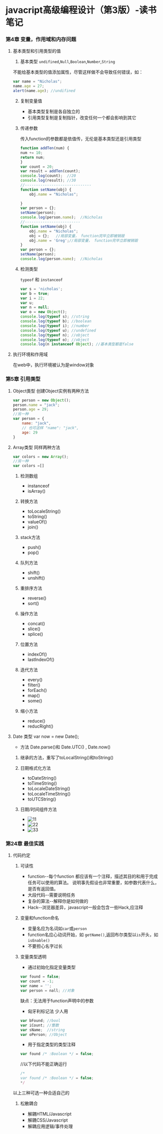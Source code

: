 javacript高级编程设计（第3版）-读书笔记
===
### 第4章 变量，作用域和内存问题
1. 基本类型和引用类型的值
    1. 基本类型 `undifined`,`Null`,`Boolean`,`Number`,`String`

    不能给基本类型的值添加属性，尽管这样做不会导致任何错误，如：
    ```javascript
    var name = "Nicholas";
    name.age = 27;
    alert(name.age); //undifined
    ```
    2. 复制变量值

        - 基本类型复制是各自独立的
        - 引用类型复制是复制指针，改变任何一个都会影响到其它

    3. 传递参数

        传入function的参数都是依值传，无伦是基本类型还是引用类型
        ```javascript
        function addTen(num) {
        num += 10;
        return num;
        }
        var count = 20;
        var result = addTen(count);
        console.log(count);  //20
        console.log(result); //30
        //------------------------------
        function setName(obj) {
            obj.name = "Nicholas";
            
        }
        var person = {};
        setName(person);
        console.log(person.name);  //Nicholas
        //-------------------------
        function setName(obj) {
            obj.name = "Nicholas";
            obj = {};   //局部变量， function完毕立即被销毀
            obj.name = 'Greg';//局部变量， function完毕立即被销毀
        }
        var person = {};
        setName(person);
        console.log(person.name);  //Nicholas
        ```
    4. 检测类型

        `typeof` 和 `instanceof`
        ```javascript
        var s = 'nicholas';
        var b = true;
        var i = 22;
        var u;
        var n = null;
        var o = new Object();
        console.log(typeof s); //string
        console.log(typeof b); //boolean
        console.log(typeof i); //number
        console.log(typeof u); //undefined
        console.log(typeof n); //object
        console.log(typeof o); //object
        console.log(n instanceof Object); //基本类型都是false
        ```


2. 执行环境和作用域

    在web中，执行环境被认为是window对象
### 第5章 引用类型
1. Object类型
创建Object实例有两种方法
    ```javascript
    var person = new Object();
    person.name = "jack";
    person.age = 29;
    //另一种
    var person = {
        name: "jack",
        // 也可这样 "name": "jack",
        age: 29
    }
    ```
2. Array类型
    同样两种方法

    ```javascript
    var colors = new Array();
    //另一种
    var colors =[]
    ```

    1. 检测数组

       - instanceof
       - isArray()

    2. 转换方法

        - toLocaleString()
        - toString()
        - valueOf()
        - join()

    3. stack方法

        - push()
        - pop()

    4. 队列方法

        - shift()
        - unshift()

    5. 重排序方法

        - reverse()
        - sort()

    6. 操作方法

        - concat()
        - slice()
        - splice()

    7. 位置方法

        - indexOf()
        - lastIndexOf()

    8. 迭代方法

        - every()
        - filter()
        - forEach()
        - map()
        - some()

    9. 缩小方法

        - reduce()
        - reducRight()

3. Date 类型 var now = new Date();

    - 方法 Date.parse()和 Date.UTC() , Date.now()

    1. 继承的方法，重写了toLocalString()和toString()
    2. 日期格式化方法

        - toDateString()
        - toTimeString()
        - toLocaleDateString()
        - toLocaleTimeString()
        - toUTCString()

    3. 日期/时间组件方法

        - ![11](/jpg/learn-javascript/11.png)
        - ![22](/jpg/learn-javascript/屏幕快照&#32;2019-10-28&#32;下午3.25.08.png)
        - ![33](/jpg/learn-javascript/屏幕快照&#32;2019-10-28&#32;下午3.25.17.png)



### 第24章 最佳实践
1. 代码约定

    1. 可读性

       * function--每个function 都应该有一个注释，描述其目的和用于完成任务可以使用的算法。 说明事先假设也非常重要，如参数代表什么，是否有返回值。
       - 大段代码--需要说明任务
       - 复杂的算法--解释你是如何做的
       - Hack--浏览器差异，javascript一般会包含一些Hack,应注释

    2. 变量和function命名

       - 变量名应为名词如`car`或`person`
       - function名应心动词开始，如 `getName()`,返回布尔类型以`is`开头，如`isEnable()`
       - 不要担心名字过长

    3. 变量类型透明

        - 通过初始化指定变量类型

        ```javascript
        var found = false;
        var count = -1;
        var name = '';
        var person = nall; //对象
        ```
        缺点：无法用于function声明中的参数
        - 匈牙利标记法
        少人用
        ```javascript
        var bFound; //bool
        var iCount; //整数
        var sName;  //string
        var oPerson; //Object
        ```
            
        - 用于指定类型的类型注释

        ```javascript
        var found /* :Boolean */ = false;       
        ```
        //以下代码不能正确运行
        ```javascript
        /*
        var found /* :Boolean */ = false;
        */
        ```
    以上三种可选一种合适自己的
   
    1. 松散耦合

        - 解耦HTML/Javascript
        - 解耦CSS/Javascript
        - 解耦应用逻辑/事件处理
        


